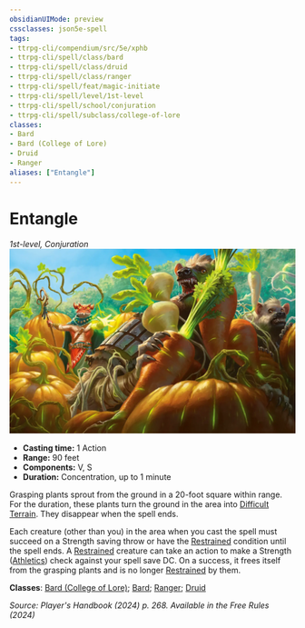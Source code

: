 ```yaml
---
obsidianUIMode: preview
cssclasses: json5e-spell
tags:
- ttrpg-cli/compendium/src/5e/xphb
- ttrpg-cli/spell/class/bard
- ttrpg-cli/spell/class/druid
- ttrpg-cli/spell/class/ranger
- ttrpg-cli/spell/feat/magic-initiate
- ttrpg-cli/spell/level/1st-level
- ttrpg-cli/spell/school/conjuration
- ttrpg-cli/spell/subclass/college-of-lore
classes:
- Bard
- Bard (College of Lore)
- Druid
- Ranger
aliases: ["Entangle"]
---
```

# Entangle
*1st-level, Conjuration*  
![](3-Mechanics/CLI/spells/img/entangle.webp#right)

- **Casting time:** 1 Action
- **Range:** 90 feet
- **Components:** V, S
- **Duration:** Concentration, up to 1 minute

Grasping plants sprout from the ground in a 20-foot square within range. For the duration, these plants turn the ground in the area into [Difficult Terrain](3-Mechanics/CLI/rules/variant-rules/difficult-terrain-xphb.md). They disappear when the spell ends.

Each creature (other than you) in the area when you cast the spell must succeed on a Strength saving throw or have the [Restrained](3-Mechanics/CLI/rules/conditions.md#Restrained) condition until the spell ends. A [Restrained](3-Mechanics/CLI/rules/conditions.md#Restrained) creature can take an action to make a Strength ([Athletics](3-Mechanics/CLI/rules/skills.md#Athletics)) check against your spell save DC. On a success, it frees itself from the grasping plants and is no longer [Restrained](3-Mechanics/CLI/rules/conditions.md#Restrained) by them.

**Classes**: [Bard (College of Lore)](3-Mechanics/CLI/lists/list-spells-classes-bard-xphb-college-of-lore-xphb.md "subclass=XPHB;class=XPHB"); [Bard](3-Mechanics/CLI/lists/list-spells-classes-bard.md); [Ranger](3-Mechanics/CLI/lists/list-spells-classes-ranger.md); [Druid](3-Mechanics/CLI/lists/list-spells-classes-druid.md)

*Source: Player's Handbook (2024) p. 268. Available in the Free Rules (2024)*
